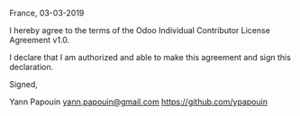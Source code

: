 France, 03-03-2019

I hereby agree to the terms of the Odoo Individual Contributor License
Agreement v1.0.

I declare that I am authorized and able to make this agreement and sign this
declaration.

Signed,

Yann Papouin yann.papouin@gmail.com https://github.com/ypapouin
